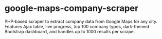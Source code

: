 # google-maps-company-scraper
PHP-based scraper to extract company data from Google Maps for any city. Features Ajax table, live progress, top 100 company types, dark-themed Bootstrap dashboard, and handles up to 1000 results per scrape.
